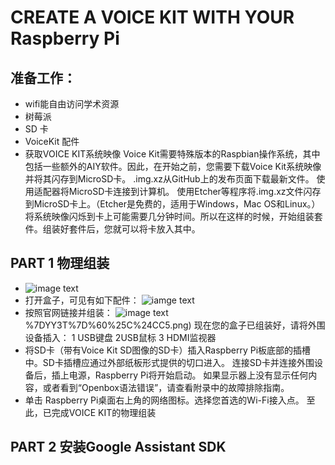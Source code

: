 # CREATE A VOICE KIT WITH YOUR Raspberry Pi
## 准备工作：
- wifi能自由访问学术资源
- 树莓派
- SD 卡
- VoiceKit 配件
- 获取VOICE KIT系统映像
Voice Kit需要特殊版本的Raspbian操作系统，其中包括一些额外的AIY软件。因此，在开始之前，您需要下载Voice Kit系统映像并将其闪存到MicroSD卡。
.img.xz从GitHub上的发布页面下载最新文件。
使用适配器将MicroSD卡连接到计算机。
使用Etcher等程序将.img.xz文件闪存到MicroSD卡上。（Etcher是免费的，适用于Windows，Mac OS和Linux。）
将系统映像闪烁到卡上可能需要几分钟时间。所以在这样的时候，开始组装套件。组装好套件后，您就可以将卡放入其中。
## PART 1 物理组装  
- ![image text](https://github.com/gorgeousCa/Dayup/blob/master/Voice%20Kit/IMG_20190531_210459.jpg)  
- 打开盒子，可见有如下配件：
![iamge text](https://github.com/gorgeousCa/Dayup/blob/master/Voice%20Kit/IMG_20190531_213101.jpg)
- 按照官网链接并组装：
![image text](https://github.com/gorgeousCa/Dayup/blob/master/Voice%20Kit/T6J3G7J0R)%7DYY3T%7D%60%25C%24CC5.png)
现在您的盒子已组装好，请将外围设备插入：
1 USB键盘   2USB鼠标   3 HDMI监视器  
- 将SD卡（带有Voice Kit SD图像的SD卡）插入Raspberry Pi板底部的插槽中。SD卡插槽应通过外部纸板形式提供的切口进入。
连接SD卡并连接外围设备后，插上电源，Raspberry Pi将开始启动。
如果显示器上没有显示任何内容，或者看到“Openbox语法错误”，请查看附录中的故障排除指南。  
- 单击 Raspberry Pi桌面右上角的网络图标。选择您首选的Wi-Fi接入点。
至此，已完成VOICE KIT的物理组装
## PART 2 安装Google Assistant SDK



